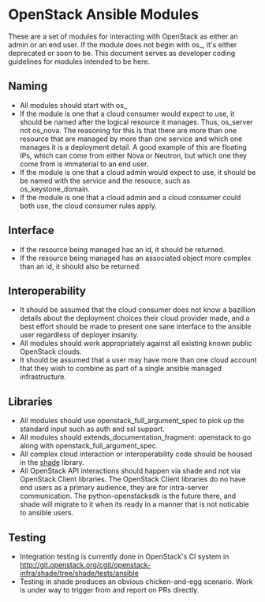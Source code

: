 OpenStack Ansible Modules
=========================

These are a set of modules for interacting with OpenStack as either an admin
or an end user. If the module does not begin with os_, it's either deprecated
or soon to be. This document serves as developer coding guidelines for
modules intended to be here.

Naming
------

* All modules should start with os_
* If the module is one that a cloud consumer would expect to use, it should be
  named after the logical resource it manages. Thus, os\_server not os\_nova.
  The reasoning for this is that there are more than one resource that are
  managed by more than one service and which one manages it is a deployment
  detail. A good example of this are floating IPs, which can come from either
  Nova or Neutron, but which one they come from is immaterial to an end user.
* If the module is one that a cloud admin would expect to use, it should be
  be named with the service and the resouce, such as os\_keystone\_domain.
* If the module is one that a cloud admin and a cloud consumer could both use,
  the cloud consumer rules apply.

Interface
---------

* If the resource being managed has an id, it should be returned.
* If the resource being managed has an associated object more complex than
  an id, it should also be returned.

Interoperability
----------------

* It should be assumed that the cloud consumer does not know a bazillion
  details about the deployment choices their cloud provider made, and a best
  effort should be made to present one sane interface to the ansible user
  regardless of deployer insanity.
* All modules should work appropriately against all existing known public
  OpenStack clouds.
* It should be assumed that a user may have more than one cloud account that
  they wish to combine as part of a single ansible managed infrastructure.

Libraries
---------

* All modules should use openstack\_full\_argument\_spec to pick up the
  standard input such as auth and ssl support.
* All modules should extends\_documentation\_fragment: openstack to go along
  with openstack\_full\_argument\_spec.
* All complex cloud interaction or interoperability code should be housed in
  the [shade](http://git.openstack.org/cgit/openstack-infra/shade) library.
* All OpenStack API interactions should happen via shade and not via
  OpenStack Client libraries. The OpenStack Client libraries do no have end
  users as a primary audience, they are for intra-server communication. The
  python-openstacksdk is the future there, and shade will migrate to it when
  its ready in a manner that is not noticable to ansible users.

Testing
-------

* Integration testing is currently done in OpenStack's CI system in
  http://git.openstack.org/cgit/openstack-infra/shade/tree/shade/tests/ansible
* Testing in shade produces an obvious chicken-and-egg scenario. Work is under
  way to trigger from and report on PRs directly.
